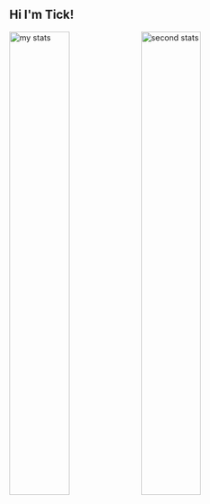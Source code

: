 ## Hi I'm Tick!
<img alt="my stats" align="left" width="46%" src="https://github-readme-stats.vercel.app/api?username=TickingEmulator&show_icons=true&theme=shadow_red"/>

<img alt="second stats" align="left" width="46%" src="https://github-readme-stats.vercel.app/api/top-langs/?username=TickingEmulator&layout=compact&theme=shadow_red"/>
